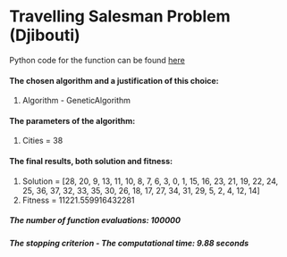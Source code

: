 # Travelling Salesman Problem (Djibouti)


Python code for the function can be found [here](TSP%20Djibouti.ipynb)

#### The chosen algorithm and a justification of this choice:
1. Algorithm - GeneticAlgorithm

#### The parameters of the algorithm:
1. Cities = 38
                                         
#### The final results, both solution and fitness:
1. Solution = [28, 20, 9, 13, 11, 10, 8, 7, 6, 3, 0, 1, 15, 16, 23, 21, 19, 22, 24, 25, 36, 37, 32, 33,
35, 30, 26, 18, 17, 27, 34, 31, 29, 5, 2, 4, 12, 14]
2. Fitness = 11221.559916432281

##### The number of function evaluations: 100000
##### The stopping criterion - The computational time: 9.88 seconds

